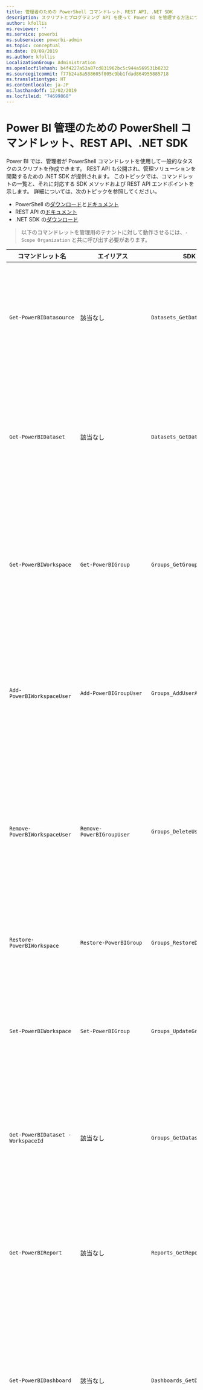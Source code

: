 ```yaml
---
title: 管理者のための PowerShell コマンドレット、REST API、.NET SDK
description: スクリプトとプログラミング API を使って Power BI を管理する方法について説明します。
author: kfollis
ms.reviewer: ''
ms.service: powerbi
ms.subservice: powerbi-admin
ms.topic: conceptual
ms.date: 09/09/2019
ms.author: kfollis
LocalizationGroup: Administration
ms.openlocfilehash: b4f4227a53a87cd831962bc5c944a569531b8232
ms.sourcegitcommit: f77b24a8a588605f005c9bb1fdad864955885718
ms.translationtype: HT
ms.contentlocale: ja-JP
ms.lasthandoff: 12/02/2019
ms.locfileid: "74699868"
---
```

# <a name="powershell-cmdlets-rest-apis-and-net-sdk-for-power-bi-administration"></a>Power BI 管理のための PowerShell コマンドレット、REST API、.NET SDK
Power BI では、管理者が PowerShell コマンドレットを使用して一般的なタスクのスクリプトを作成できます。 REST API も公開され、管理ソリューションを開発するための .NET SDK が提供されます。 このトピックでは、コマンドレットの一覧と、それに対応する SDK メソッドおよび REST API エンドポイントを示します。 詳細については、次のトピックを参照してください。

- PowerShell の[ダウンロード](https://www.powershellgallery.com/packages/MicrosoftPowerBIMgmt/)と[ドキュメント](https://docs.microsoft.com/powershell/power-bi/overview?view=powerbi-ps)
- REST API の[ドキュメント](https://docs.microsoft.com/rest/api/power-bi/admin)
- .NET SDK の[ダウンロード](https://www.nuget.org/packages/Microsoft.PowerBI.Api/)

> 以下のコマンドレットを管理用のテナントに対して動作させるには、`-Scope Organization` と共に呼び出す必要があります。

| **コマンドレット名** | **エイリアス** | **SDK メソッド** | **REST API エンドポイント** | **説明** |
| --- | --- | --- | --- | --- |
| `Get-PowerBIDatasource` | 該当なし | `Datasets_GetDataSourcesAsAdmin` | /v1.0/myorg/admin/datasets/{datasetkey}/datasources | 指定されたデータセットのデータ ソースを取得します。 |
| `Get-PowerBIDataset` | 該当なし | `Datasets_GetDatasetsAsAdmin` | /v1.0/myorg/admin/datasets | Power BI テナント内の、データセットの完全な一覧を取得します。 |
| `Get-PowerBIWorkspace` | `Get-PowerBIGroup` | `Groups_GetGroupsAsAdmin` | /v1.0/myorg/admin/groups | Power BI テナント内の、ワークスペースの完全な一覧を取得します。 |
| `Add-PowerBIWorkspaceUser` | `Add-PowerBIGroupUser` | `Groups_AddUserAsAdmin` | /v1.0/myorg/admin/groups/{groupId}/users | 指定されたワークスペースのメンバーとしてユーザーを追加します。 |
| `Remove-PowerBIWorkspaceUser` | `Remove-PowerBIGroupUser` | `Groups_DeleteUserAsAdmin` | /v1.0/myorg/admin/groups/{groupId}/users/{user} | 指定されたワークスペースのメンバーシップ一覧からユーザーを削除します。 |
| `Restore-PowerBIWorkspace` |`Restore-PowerBIGroup` | `Groups_RestoreDeletedGroupAsAdmin` | /v1.0/myorg/admin/groups/{groupId}/restore | 削除されたワークスペースを復元します。 |
| `Set-PowerBIWorkspace` |`Set-PowerBIGroup` | `Groups_UpdateGroupAsAdmin` | /v1.0/myorg/admin/groups/{groupId} | 指定されたワークスペースのプロパティを更新します。 |
| `Get-PowerBIDataset -WorkspaceId` | 該当なし | `Groups_GetDatasetsAsAdmin` | /v1.0/myorg/admin/groups/{group\_id}/datasets | 指定されたワークスペース内のデータセットを取得します。 |
| `Get-PowerBIReport` | 該当なし | `Reports_GetReportsAsAdmin` | /v1.0/myorg/admin/reports | Power BI テナント内の、レポートの完全な一覧を取得します。 |
| `Get-PowerBIDashboard` | 該当なし | `Dashboards_GetDashboardsAsAdmin` | /v1.0/myorg/admin/dashboards | Power BI テナント内の、ダッシュボードの完全な一覧を取得します。 |
| `Get-PowerBIDashboard -WorkspaceId` | 該当なし | `Groups_GetDashboardsAsAdmin` | /v1.0/myorg/admin/groups/{group\_id}/dashboards | 指定されたワークスペース内のダッシュボードを取得します。 |
| `Get-PowerBITile` | `Get-PowerBIDashboardTile` | `Dashboards_GetTilesAsAdmin` | /v1.0/myorg/admin/dashboards/{dashboard\_id}/tiles | 指定したダッシュボードのタイルを取得します。 |
| `Get-PowerBIReport` | 該当なし | `Groups_GetReportsAsAdmin` | /v1.0/myorg/admin/groups/{group\_id}/reports | 指定されたワークスペース内のレポートを取得します。 |
| `Get-PowerBIImport` | 該当なし | `Imports_GetImportsAsAdmin` | /v1.0/myorg/admin/imports | Power BI テナント内の、インポートの完全な一覧を取得します。 |
| `Connect-PowerBIServiceAccount` | `Login-PowerBI` &  `Login-PowerBIServiceAccount` | 該当なし | 該当なし | Power BI にログインし、セッションを開始します。 |
| `Disconnect-PowerBIServiceAccount` | `Logout-PowerBI` & `Logout-PowerBIServiceAccount` | 該当なし | 該当なし | Power BI からログアウトし、既存のセッションを終了します。 |
| `Invoke-PowerBIRestMethod`| 該当なし | 該当なし | 該当なし | Power BI に任意の REST API 呼び出しを送信します。 |
| `Get-PowerBIAccessToken`| 該当なし | 該当なし | 該当なし | セッションの Power BI のアクセス トークンを取得します。 |
| `Resolve-PowerBIError`| 該当なし | 該当なし | 該当なし | 失敗したコマンドレットの呼び出しの詳細なエラー情報を取得します。 |
